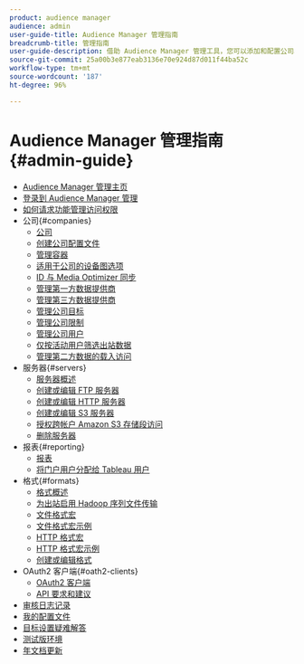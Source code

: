 ```yaml
---
product: audience manager
audience: admin
user-guide-title: Audience Manager 管理指南
breadcrumb-title: 管理指南
user-guide-description: 借助 Audience Manager 管理工具，您可以添加和配置公司、服务器、报表、格式和用户。您还可以查看或编辑您的个人配置文件。
source-git-commit: 25a00b3e877eab3136e70e924d87d011f44ba52c
workflow-type: tm+mt
source-wordcount: '187'
ht-degree: 96%

---
```



# Audience Manager 管理指南 {#admin-guide}

+ [Audience Manager 管理主页](admin-home.md)
+ [登录到 Audience Manager 管理](admin-login.md)
+ [如何请求功能管理访问权限](admin-access.md)
+ 公司{#companies}
   + [公司](companies/admin-companies-overview.md)
   + [创建公司配置文件](companies/admin-manage-company-profiles.md)
   + [管理容器](companies/admin-manage-containers.md)
   + [适用于公司的设备图选项](companies/admin-device-graph-options.md)
   + [ID 与 Media Optimizer 同步](companies/admin-amo-sync.md)
   + [管理第一方数据提供商](companies/admin-first-party-providers.md)
   + [管理第三方数据提供商](companies/admin-third-party-providers.md)
   + [管理公司目标](companies/admin-manage-company-destinations.md)
   + [管理公司限制](companies/admin-company-limits.md)
   + [管理公司用户](companies/admin-manage-company-users.md)
   + [仅按活动用户筛选出站数据](companies/outbound-active-user-filter.md)
   + [管理第二方数据的载入访问](companies/admin-manage-onboarding-access.md)
+ 服务器{#servers}
   + [服务器概述](admin-servers/admin-servers.md)
   + [创建或编辑 FTP 服务器](admin-servers/create-ftp-server.md)
   + [创建或编辑 HTTP 服务器](admin-servers/create-http-server.md)
   + [创建或编辑 S3 服务器](admin-servers/create-s3-server.md)
   + [授权跨帐户 Amazon S3 存储段访问](admin-servers/admin-authorize-s3-cross-bucket.md)
   + [删除服务器](admin-servers/admin-delete-server.md)
+ 报表{#reporting}
   + [报表](admin-reporting/admin-reporting-overview.md)
   + [将门户用户分配给 Tableau 用户](admin-reporting/admin-assign-tableau-user.md)
+ 格式{#formats}
   + [格式概述](formats/formats.md)
   + [为出站启用 Hadoop 序列文件传输](formats/enable-outbound-seq.md)
   + [文件格式宏](formats/file-formats.md)
   + [文件格式宏示例](formats/file-format-examples.md)
   + [HTTP 格式宏](formats/web-formats.md)
   + [HTTP 格式宏示例](formats/web-format-examples.md)
   + [创建或编辑格式](formats/admin-create-format.md)
+ OAuth2 客户端{#oath2-clients}
   + [OAuth2 客户端](admin-oauth2/admin-oauth2-create-edit.md)
   + [API 要求和建议](admin-oauth2/aam-admin-api-requirements.md)
+ [审核日志记录](admin-audit-logging.md)
+ [我的配置文件](admin-my-profile.md)
+ [目标设置疑难解答](admin-destination-troubleshooting.md)
+ [测试版环境](admin-beta-environment.md)
+ [年文档更新](admin-doc-updates.md)
